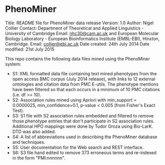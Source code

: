 PhenoMiner
==========


Title:		README file for PhenoMiner data release
Version:	1.0 
Author: 	Nigel Collier
Contact: 	Department of Theoretical and Applied Linguistics - University of Cambridge
		Email: nhc30@cam.ac.uk
		and
		European Molecular Biology Laboratory - European Bioinformatics Institute
		(EMBL-EBI), Hinxton, Cambridge. 
		Email: collier@ebi.ac.uk
Date created: 	24th July 2014
Date modified: 	21st July 2015

This repo contains the following data files mined using the PhenoMiner system:

* S1:	XML formatted data file containing text mined phenotypes from the open access
	BMC corpus (July 2014 release), with links to 12 external ontologies and 
	citation data from PMC E-utils. The phenotype mentions have been filtered so that
	each occurs in a minimum of 10 PMC citations (i.e. df >= 10).
* S2:	Association rules mined using Apriori with min_support = 0.0000025,
	min_confidence=0.1, p-value < 0.005 (from Fisher's Exact Test).
* S3: 	S1 file with S2 association rules embedded and filtered to remove those phenotype
	entries that don't participate in S2 association rules. Additional HPO mappings 
	were done by Tudor Groza using Bio-LarK. DTD was also added.
* S4:   A list of abbreviations used in describing the PhenoMiner database and techniques.
* S5:	User documentation for the Web search and REST interface.
* S6:	S3 file hand edited to remove 373 erroneous terms and re-indexed in the form "PMI:nnnnnn".

